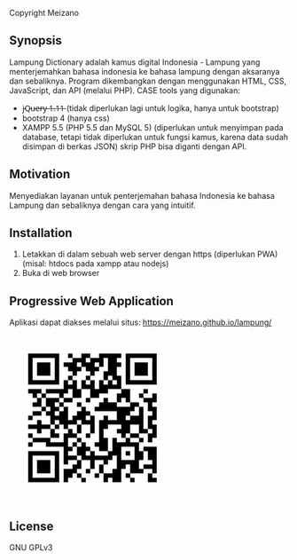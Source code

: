 Copyright Meizano
## Synopsis

Lampung Dictionary adalah kamus digital Indonesia - Lampung yang menterjemahkan bahasa indonesia ke bahasa lampung dengan aksaranya dan sebaliknya. Program dikembangkan dengan menggunakan HTML, CSS, JavaScript, dan API (melalui PHP).
CASE tools yang digunakan:
* j̵Q̵u̵e̵r̵y̵ ̵1̵.̵1̵1̵ (tidak diperlukan lagi untuk logika, hanya untuk bootstrap)
* bootstrap 4 (hanya css)
* XAMPP 5.5 (PHP 5.5 dan MySQL 5) (diperlukan untuk menyimpan pada database, tetapi tidak diperlukan untuk fungsi kamus, karena data sudah disimpan di berkas JSON) skrip PHP bisa diganti dengan API.

## Motivation

Menyediakan layanan untuk penterjemahan bahasa Indonesia ke bahasa Lampung dan sebaliknya dengan cara yang intuitif.

## Installation

1. Letakkan di dalam sebuah web server dengan https (diperlukan PWA) (misal: htdocs pada xampp atau nodejs)
2. Buka di web browser


## Progressive Web Application

Aplikasi dapat diakses melalui situs: https://meizano.github.io/lampung/ 

![QR COde](QRCode-Github-Meizano-Lampung.png)

## License

GNU GPLv3
